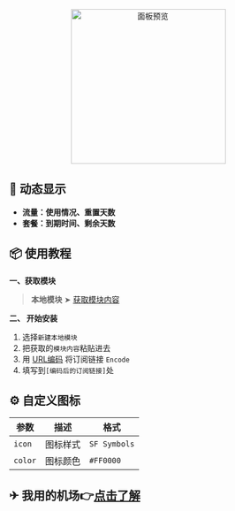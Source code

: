 <div align="center">
<img src="https://raw.githubusercontent.com/cc63/Surge/main/Module/Panel/Sub-info/Moore/Sub.PNG" width="280" alt="面板预览">
<br>

</div>

## 🌟 动态显示

- **流量：使用情况、重置天数**
- **套餐：到期时间、剩余天数**

## 📦 使用教程

**一、获取模块**

> **本地模块** ➤ [获取模块内容](https://raw.githubusercontent.com/cc63/Surge/main/Module/Panel/Sub-info/Moore/Sub-info.sgmodule)

**二、 开始安装**

1. 选择`新建本地模块`
2. 把获取的`模块内容`粘贴进去
3. 用 [URL编码](https://www.urlencoder.org/zh/) 将订阅链接 `Encode`
4. 填写到`[编码后的订阅链接]`处

## ⚙️ 自定义图标

| 参数         | 描述              | 格式             |
|-------------|-------------------|-----------------|
| `icon`      | 图标样式           | `SF Symbols`   | 
| `color`     | 图标颜色           | `#FF0000`      | 


## ✈ 我用的机场👉[点击了解](https://github.com/cc63/Surge/tree/main?tab=readme-ov-file#-about-me)
